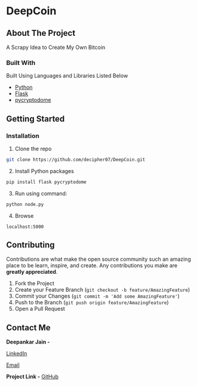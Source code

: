 # DeepCoin

<!-- ABOUT THE PROJECT -->
## About The Project

A Scrapy Idea to Create My Own Bitcoin


### Built With
Built Using Languages and Libraries Listed Below 
* [Python](https://docs.python.org/3/)
* [Flask](https://flask.palletsprojects.com/en/1.1.x/)
* [pycryptodome](https://pycryptodome.readthedocs.io/en/latest/src)




<!-- GETTING STARTED -->
## Getting Started

### Installation

1. Clone the repo
```sh
git clone https://github.com/decipher07/DeepCoin.git
```
2. Install Python packages
```sh
pip install flask pycryptodome
```
3. Run using command:
```Python
python node.py
```
4. Browse
```
localhost:5000
```
<!-- CONTRIBUTING -->
## Contributing

Contributions are what make the open source community such an amazing place to be learn, inspire, and create. Any contributions you make are **greatly appreciated**.

1. Fork the Project
2. Create your Feature Branch (`git checkout -b feature/AmazingFeature`)
3. Commit your Changes (`git commit -m 'Add some AmazingFeature'`)
4. Push to the Branch (`git push origin feature/AmazingFeature`)
5. Open a Pull Request


<!-- CONTACT -->
## Contact Me

**Deepankar Jain -** 

[LinkedIn](https://www.linkedin.com/in/deepankar-jain-3997551a9/)

[Email](social.deej@gmail.com)

**Project Link -** [GitHub](https://github.com/decipher07/DeepCoin.git)



